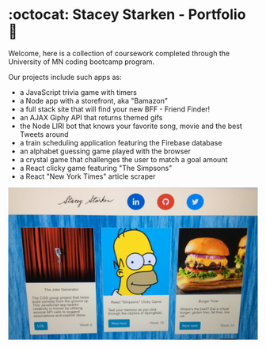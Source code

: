 # :octocat: Stacey Starken - Portfolio :notebook:

Welcome, here is a collection of coursework completed through the University of MN coding bootcamp program.

Our projects include such apps as:
* a JavaScript trivia game with timers
* a Node app with a storefront, aka "Bamazon"
* a full stack site that will find your new BFF - Friend Finder!
* an AJAX Giphy API that returns themed gifs
* the Node LIRI bot that knows your favorite song, movie and the best Tweets around
* a train scheduling application featuring the Firebase database
* an alphabet guessing game played with the browser
* a crystal game that challenges the user to match a goal amount
* a React clicky game featuring "The Simpsons"
* a React "New York Times" article scraper

![Screenshot](./assets/images/portfolio.jpg)
